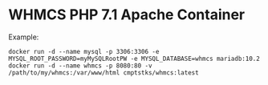 # WHMCS PHP 7.1 Apache Container

Example:

```
docker run -d --name mysql -p 3306:3306 -e MYSQL_ROOT_PASSWORD=myMySQLRootPW -e MYSQL_DATABASE=whmcs mariadb:10.2
docker run -d --name whmcs -p 8080:80 -v /path/to/my/whmcs:/var/www/html cmptstks/whmcs:latest
```